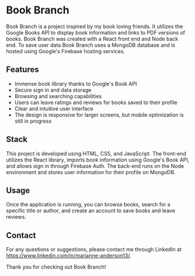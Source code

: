 # Book Branch

Book Branch is a project inspired by my book loving friends.
It utilizes the Google Books API to display book information and links to PDF versions of books. Book Branch was created with a React front end and Node back end. To save user data Book Branch uses a MongoDB database and is hosted using Google's Firebase hosting services.

## Features

- Immense book library thanks to Google's Book API
- Secure sign in and data storage
- Browsing and searching capabilities
- Users can leave ratings and reviews for books saved to their profile
- Clear and intuitive user interface
- The design is responsive for larger screens, but mobile optimization is still in progress

## Stack

This project is developed using HTML, CSS, and JavaScript. The front-end utilizes the React library, imports book information using Google's Book API, and allows sign in through Firebase Auth. The back-end runs on the Node environment and stores user information for their profile on MongoDB.

## Usage

Once the application is running, you can browse books, search for a specific title or author, and create an account to save books and leave reviews.

## Contact

For any questions or suggestions, please contact me through LinkedIn at https://www.linkedin.com/in/marianne-anderson13/.

Thank you for checking out Book Branch!
